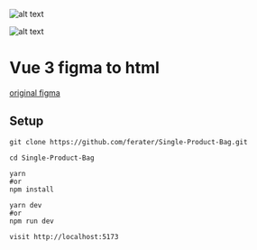 ![alt text](https://raw.githubusercontent.com/ferater/Single-Product-Bag/main/src/assets/img/ss.gif?raw=true)

![alt text](https://raw.githubusercontent.com/ferater/Single-Product-Bag/main/src/assets/img/ScreenShot.png?raw=true)

# Vue 3 figma to html

[original figma](https://www.figma.com/community/file/1082928605854142658)

## Setup
```
git clone https://github.com/ferater/Single-Product-Bag.git
```
```
cd Single-Product-Bag
```
```
yarn 
#or 
npm install
```
```
yarn dev 
#or 
npm run dev
```
```
visit http://localhost:5173 
``` 






